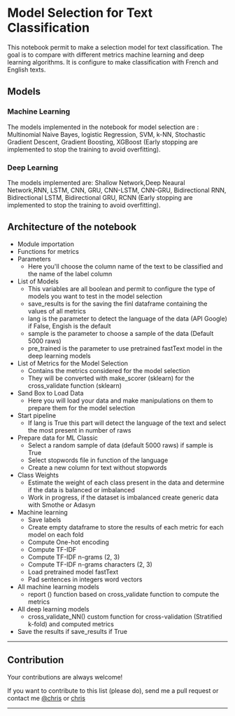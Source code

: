 # Model Selection for Text Classification

This notebook permit to make a selection model for text classification. The goal is to compare with different metrics machine learning and deep learning algorithms. It is configure to make classification with French and English texts.

## Models 
### Machine Learning
The models implemented in the notebook for model selection are :
Multinomial Naive Bayes, logistic Regression, SVM, k-NN, Stochastic Gradient Descent, Gradient Boosting, XGBoost (Early stopping are implemented to stop the training to avoid overfitting).

### Deep Learning
The models implemented are:
Shallow Network,Deep Neaural Network,RNN, LSTM, CNN, GRU, CNN-LSTM, CNN-GRU, Bidirectional RNN, Bidirectional LSTM, Bidirectional GRU, RCNN (Early stopping are implemented to stop the training to avoid overfitting).

## Architecture of the notebook
- Module importation
- Functions for metrics
- Parameters 
	- Here you'll choose the column name of the text to be classified and the name of the label column
- List of Models
	- This variables are all boolean and permit to configure the type of models you want to test in the model selection
	- save_results is for the saving the finl dataframe containing the values of all metrics
	- lang is the parameter to detect the language of the data (API Google) if False, Engish is the default
	- sample is the parameter to choose a sample of the data (Default 5000 raws)
	- pre_trained is the parameter to use pretrained fastText model in the deep learning models
- List of Metrics for the Model Selection
	- Contains the metrics considered for the model selection
	- They will be converted with make_scorer (sklearn) for the cross_validate function (sklearn)
- Sand Box to Load Data
	- Here you will load your data and make manipulations on them to prepare them for the model selection 
- Start pipeline
	- If lang is True this part will detect the language of the text and select the most present in number of raws
- Prepare data for ML Classic
	- Select a random sample of data (default 5000 raws) if sample is True
	- Select stopwords file in function of the language 
	- Create a new column for text without stopwords
- Class Weights 
	- Estimate the weight of each class present in the data and determine if the data is balanced or imbalanced
	- Work in progress, if the dataset is imbalanced create generic data with Smothe or Adasyn
- Machine learning
	- Save labels
	- Create empty dataframe to store the results of each metric for each model on each fold
	- Compute One-hot encoding
	- Compute TF-IDF
	- Compute TF-IDF n-grams (2, 3)
	- Compute TF-IDF n-grams characters (2, 3)
	- Load pretrained model fastText
	- Pad sentences in integers word vectors 
- All machine learning models
	- report () function based on cross_validate function to compute the metrics
- All deep learning models
	- cross_validate_NN() custom function for cross-validation (Stratified k-fold) and computed metrics
- Save the results if save_results if True

---
## Contribution
Your contributions are always welcome!

If you want to contribute to this list (please do), send me a pull request or contact me [@chris](twitter.com/Christo35427519) or [chris](linkedin.com/in/phdchristophepere)

--- 